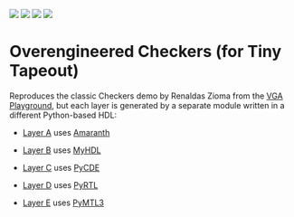 ![](../../workflows/gds/badge.svg) ![](../../workflows/docs/badge.svg) ![](../../workflows/test/badge.svg) ![](../../workflows/fpga/badge.svg)

# Overengineered Checkers (for Tiny Tapeout)

Reproduces the classic Checkers demo by Renaldas Zioma from the [VGA Playground](https://vga-playground.com/), but each layer is generated by a separate module written in a different Python-based HDL:

- [Layer A](src/layer_a/layer_a.py) uses [Amaranth](https://github.com/amaranth-lang/amaranth)

- [Layer B](src/layer_b/layer_b.py) uses [MyHDL](https://github.com/myhdl/myhdl)

- [Layer C](src/layer_c/layer_c.py) uses [PyCDE](https://github.com/llvm/circt/tree/main/docs/PyCDE)

- [Layer D](src/layer_d/layer_d.py) uses [PyRTL](https://github.com/UCSBarchlab/PyRTL)

- [Layer E](src/layer_e/layer_e.py) uses [PyMTL3](https://github.com/pymtl/pymtl3)
